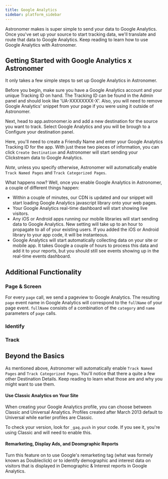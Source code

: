 ```yaml
---
title: Google Analytics
sidebar: platform_sidebar
---
```


Astronomer makes is super simple to send your data to Google Analytics. Once you've set up your source to start tracking data, we'll translate and route that data to Google Analytics. Keep reading to learn how to use Google Analytics with Astronomer.

## Getting Started with Google Analytics x Astronomer
It only takes a few simple steps to set up Google Analytics in Astronomer. 

Before you begin, make sure you have a Google Analytics account and your unique Tracking ID on hand. The Tracking ID can be found in the Admin panel and should look like  'UA-XXXXXXXX-X'. Also, you will need to remove Google Analytics' snippet from your page if you were using it outside of Astronomer.

Next, head to app.astronomer.io and add a new destination for the source you want to track. Select Google Analytics and you will be brough to a Configure your destination panel. 

Here, you'll need to create a Friendly Name and enter your Google Analytics Tracking ID for the app. With just these two pieces of information, you can click `Create Destination` and Astronomer will start sending your Clickstream data to Google Analytics. 

_Note_, unless you specify otherwise, Astronomer will automatically enable `Track Named Pages` and `Track Categorized Pages`. 

What happens now? Well, once you enable Google Analytics in Astronomer, a couple of different things happen: 
  * Within a couple of minutes, our CDN is updated and our snippet will start loading Google Analytics javascript library onto your web pages. 
  * Your Google Analytics real-time dashboard will start showing live visitors.
  * Any iOS or Android apps running our mobile libraries will start sending data to Google Analytics. New setting will take up to an hour to propagate to all of your existing users. If you added the iOS or Android library to your app code, it will be instanteous. 
  * Google Analytics will start automatically collecting data on your site or mobile app. It takes Google a couple of hours to process this data and add it to your reports, but you should still see events showing up in the real-time events dashboard. 

## Additional Functionality

### Page & Screen
For every `page` call, we send a pageview to Google Analytics. The resulting `page` event name in Google Analytics will correspond to the `fullName` of your page event. `fullName` consists of a combination of the `category` and `name` parameters of `page` calls. 

### Identify
### Track

## Beyond the Basics
As mentioned above, Astronomer will automatically enable `Track Named Pages` and `Track Categorized Pages`. You'll notice that there a quite a few other Destination Details. Keep reading to learn what those are and why you might want to use them.

#### Use Classic Analytics on Your Site
When creating your Google Analytics profile, you can choose between Classic and Universal Analytics. Profiles created after March 2013 default to Universal while earlier profiles are Classic. 

To check your version, look for `_gaq.push` in your code. If you see it, you're using Classic and will need to enable this. 

#### Remarketing, Display Ads, and Deomgraphic Reports
Turn this feature on to use Google's remarketing tag (what was formely known as Doubleclick) or to identify demographic and interest data on visitors that is displayed in Demographic & Interest reports in Google Analytics.




